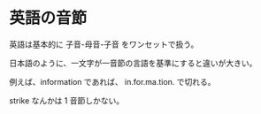 # 英語の音節

英語は基本的に 子音-母音-子音 をワンセットで扱う。

日本語のように、一文字が一音節の言語を基準にすると違いが大きい。

例えば、information であれば、 in.for.ma.tion. で切れる。

strike なんかは 1 音節しかない。
